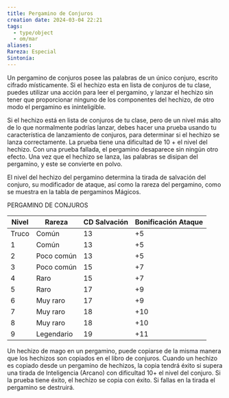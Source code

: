 ```yaml
---
title: Pergamino de Conjuros
creation date: 2024-03-04 22:21
tags:
  - type/object
  - om/mar
aliases: 
Rareza: Especial
Sintonía:
---
```

Un pergamino de conjuros posee las palabras de un único conjuro, escrito cifrado místicamente. Si el hechizo esta en lista de conjuros de tu clase, puedes utilizar una acción para leer el pergamino, y lanzar el hechizo sin tener que proporcionar ninguno de los componentes del hechizo, de otro modo el pergamino es ininteligible.

Si el hechizo está en lista de conjuros de tu clase, pero de un nivel más alto de lo que normalmente podrías lanzar, debes hacer una prueba usando tu característica de lanzamiento de conjuros, para determinar si el hechizo se lanza correctamente. La prueba tiene una dificultad de 10 + el nivel del hechizo. Con una prueba fallada, el pergamino desaparece sin ningún otro efecto. Una vez que el hechizo se lanza, las palabras se disipan del pergamino, y este se convierte en polvo.

El nivel del hechizo del pergamino determina la tirada de salvación del conjuro, su modificador de ataque, así como la rareza del pergamino, como se muestra en la tabla de pergaminos Mágicos.

PERGAMINO DE CONJUROS

| Nivel | Rareza     | CD Salvación | Bonificación Ataque |
| ----- | ---------- | ------------ | ------------------- |
| Truco | Común      | 13           | +5                  |
| 1     | Común      | 13           | +5                  |
| 2     | Poco común | 13           | +5                  |
| 3     | Poco común | 15           | +7                  |
| 4     | Raro       | 15           | +7                  |
| 5     | Raro       | 17           | +9                  |
| 6     | Muy raro   | 17           | +9                  |
| 7     | Muy raro   | 18           | +10                 |
| 8     | Muy raro   | 18           | +10                 |
| 9     | Legendario | 19           | +11                 |

Un hechizo de mago en un pergamino, puede copiarse de la misma manera que los hechizos son copiados en el libro de conjuros. Cuando un hechizo es copiado desde un pergamino de hechizos, la copia tendrá éxito si supera una tirada de Inteligencia (Arcano) con dificultad 10+ el nivel del conjuro. Si la prueba tiene éxito, el hechizo se copia con éxito. Si fallas en la tirada el pergamino se destruirá.